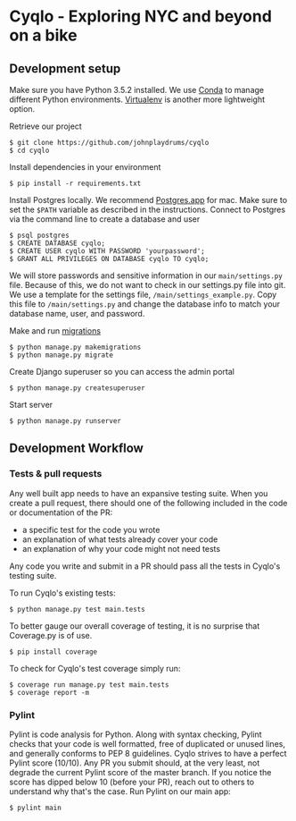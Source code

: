 # Cyqlo - Exploring NYC and beyond on a bike

## Development setup

Make sure you have Python 3.5.2 installed. We use [Conda](http://conda.pydata.org/docs/index.html) to manage different Python environments. [Virtualenv](https://virtualenv.pypa.io/en/stable/) is another more lightweight option.

Retrieve our project
```
$ git clone https://github.com/johnplaydrums/cyqlo
$ cd cyqlo
```

Install dependencies in your environment
```
$ pip install -r requirements.txt
```

Install Postgres locally. We recommend [Postgres.app](http://postgresapp.com/)
for mac. Make sure to set the `$PATH` variable as described in the instructions.
Connect to Postgres via the command line to create a database and user
```
$ psql postgres
$ CREATE DATABASE cyqlo;
$ CREATE USER cyqlo WITH PASSWORD 'yourpassword';
$ GRANT ALL PRIVILEGES ON DATABASE cyqlo TO cyqlo;
```

We will store passwords and sensitive information in our `main/settings.py` file.
Because of this, we do not want to check in our settings.py file into git.
We use a template for the settings file, `/main/settings_example.py`. Copy this file
to `/main/settings.py` and change the database info to match your database name, user, and password.

Make and run [migrations](https://docs.djangoproject.com/en/1.10/topics/migrations/)
```
$ python manage.py makemigrations
$ python manage.py migrate
```

Create Django superuser so you can access the admin portal
```
$ python manage.py createsuperuser
```

Start server
```
$ python manage.py runserver
```

## Development Workflow

### Tests & pull requests

Any well built app needs to have an expansive testing suite. When you create a pull request, there should one of the following included in the code or documentation of the PR:
 - a specific test for the code you wrote
 - an explanation of what tests already cover your code
 - an explanation of why your code might not need tests

Any code you write and submit in a PR should pass all the tests in Cyqlo's testing suite.

To run Cyqlo's existing tests:
```
$ python manage.py test main.tests
```
To better gauge our overall coverage of testing, it is no surprise that Coverage.py is of use.
```
$ pip install coverage
```
To check for Cyqlo's test coverage simply run:
```
$ coverage run manage.py test main.tests
$ coverage report -m
```

### Pylint

Pylint is code analysis for Python. Along with syntax checking, Pylint checks that your code is well formatted, free of duplicated or unused lines, and generally conforms to PEP 8 guidelines. Cyqlo strives to have a perfect Pylint score (10/10). Any PR you submit should, at the very least, not degrade the current Pylint score of the master branch. If you notice the score has dipped below 10 (before your PR), reach out to others to understand why that's the case.
Run Pylint on our main app:
```
$ pylint main
```
